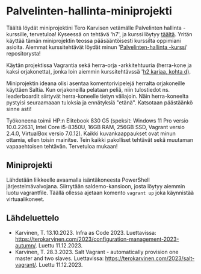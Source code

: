# Palvelinten-hallinta-miniprojekti
Täältä löydät miniprojektini Tero Karvisen vetämälle Palvelinten hallinta -kurssille, tervetuloa! Kyseessä on tehtävä 'h7', ja kurssi löytyy [täältä](https://terokarvinen.com/2023/configuration-management-2023-autumn/). Yritän käyttää tämän miniprojektin teossa pääsääntöisesti kurssilta oppimiani asioita. Aiemmat kurssitehtävät löydät minun '[Palvelinten-hallinta -kurssi](https://github.com/ThomasHelminen/Palvelinten-hallinta--kurssi)' repositorysta!

Käytän projektissa Vagrantia sekä herra-orja -arkkitehtuuria (herra-kone ja kaksi orjakonetta), jonka loin aiemmin kurssitehtävssä '[h2 karjaa, kohta d)](https://github.com/ThomasHelminen/Palvelinten-hallinta--kurssi/blob/main/h2-karjaa.md').

Miniprojektin ideana olisi asentaa komentorivipelejä herralta orjakoneille käyttäen Saltia. Kun orjakoneilla pelataan peliä, niin tulostiedot ns. leaderboardit siirtyvät herra-koneelle tietyn väliajoin. Näin herra-koneelta pystyisi seuraamaaan tuloksia ja ennätyksiä "etänä". Katsotaan päästäänkö sinne asti!

Työkoneena toimii HP:n Elitebook 830 G5 (speksit: Windows 11 Pro versio 10.0.22631, Intel Core i5-8350U, 16GB RAM, 256GB SSD, Vagrant versio 2.4.0, VirtualBox versio 7.0.12). Kaikki kuvankaappaukset ovat minun ottamia, ellen toisin mainitse. Tein kaikki pakolliset tehtävät sekä muutaman vapaaehtoisen tehtävän.  Tervetuloa mukaan!

## Miniprojekti

Lähdetään liikkeelle avaamalla isäntäkoneesta PowerShell järjestelmävalvojana. Siirrytään saldemo-kansioon, josta löytyy aiemmin luotu vagrantfile. Täällä ollessa ajetaan komento  ``vagrant up`` joka käynnistää virtuaalikoneet.


## Lähdeluettelo
- Karvinen, T. 13.10.2023. Infra as Code 2023. Luettavissa: https://terokarvinen.com/2023/configuration-management-2023-autumn/. Luettu 11.12.2023.
- Karvinen, T. 28.3.2023. Salt Vagrant - automatically provision one master and two slaves. Luettavissa: https://terokarvinen.com/2023/salt-vagrant/. Luettu 11.12.2023.
